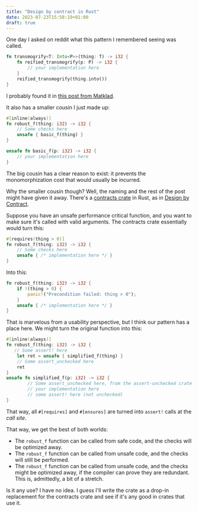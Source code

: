 ```yaml
---
title: "Design by contract in Rust"
date: 2023-07-23T15:58:19+01:00
draft: true
---
```



One day I asked on reddit what this pattern I remembered seeing was called.

```rust
fn transmogrify<T: Into<P>>(thing: T) -> i32 {
    fn reified_transmogrify(p: P) -> i32 {
        // your implementation here 
    } 
    reified_transmogrify(thing.into())
}

```

I probably found it in [this post from Matklad](https://matklad.github.io/2021/07/09/inline-in-rust.html).

It also has a smaller cousin I just made up: 

```rust
#[inline(always)]
fn robust_f(thing: i32) -> i32 {
    // Some checks here 
    unsafe { basic_f(thing) }
}

unsafe fn basic_f(p: i32) -> i32 {
    // your implementation here 
} 
```

The big cousin has a clear reason to exist: it prevents the monomorphization cost that would usually be incurred.

Why the smaller cousin though? Well, the naming and the rest of the post might have given it away.
There's a [contracts crate](https://docs.rs/contracts/latest/contracts/) in Rust, as in [Design by Contract](https://en.wikipedia.org/wiki/Design_by_contract).

Suppose you have an unsafe performance critical function, and you want to make sure it's called with valid arguments. The contracts crate essentially would turn this:

```rust
#[requires(thing > 0)]
fn robust_f(thing: i32) -> i32 {
    // Some checks here 
    unsafe { /* implementation here */ }
}
```

Into this:

```rust
fn robust_f(thing: i32) -> i32 {
    if !(thing > 0) {
        panic!("Precondition failed: thing > 0");
    }
    unsafe { /* implementation here */ }
}
```

That is marvelous from a usability perspective, but I think our pattern has a place here. We might turn the original function into this:

```rust
#[inline(always)]
fn robust_f(thing: i32) -> i32 {
   // Some assert! here 
    let ret = unsafe { simplified_f(thing) }
    // Some assert_unchecked here
    ret
}
unsafe fn simplified_f(p: i32) -> i32 {
        // Some assert_unchecked here, from the assert-unchecked crate
        // your implementation here 
        // some assert! here (not unchecked)
}   
```

That way, all `#[requires]` and `#[ensures]` are turned into `assert!` calls at the _call site_.

That way, we get the best of both worlds:

- The `robust_f` function can be called from safe code, and the checks will be optimized away.
- The `robust_f` function can be called from unsafe code, and the checks will still be performed.
- The `robust_f` function can be called from unsafe code, and the checks might be optimized away, if the compiler can prove they are redundant. This is, admittedly, a bit of a stretch.

Is it any use? I have no idea. I guess I'll write the crate as a drop-in replacement for the contracts crate and see if it's any good in crates that use it.
